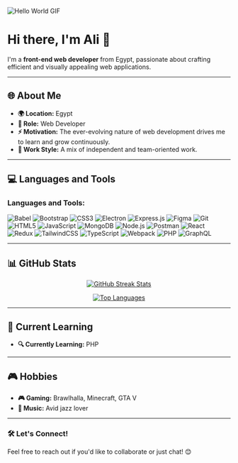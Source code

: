 ![Hello World GIF](https://i.giphy.com/media/v1.Y2lkPTc5MGI3NjExNW16MGJ5aHU3cjJtdXl0emcyem44aHlnd2Z6ODZkbG00bW5yOG5rNCZlcD12MV9pbnRlcm5hbF9naWZfYnlfaWQmY3Q9Zw/zOvBKUUEERdNm/giphy.gif)

# Hi there, I'm Ali 👋

I'm a **front-end web developer** from Egypt, passionate about crafting efficient and visually appealing web applications.

---

## 🌐 About Me
- **🌍 Location:** Egypt  
- **💼 Role:** Web Developer  
- **⚡ Motivation:** The ever-evolving nature of web development drives me to learn and grow continuously.  
- **🤝 Work Style:** A mix of independent and team-oriented work.  

---

## 💻 Languages and Tools

<h3 align="left">Languages and Tools:</h3>

<p align="left">
  <img src="https://img.shields.io/badge/babel-%23F9DC3E.svg?style=for-the-badge&logo=babel&logoColor=black" alt="Babel"/>
  <img src="https://img.shields.io/badge/bootstrap-%23563D7C.svg?style=for-the-badge&logo=bootstrap&logoColor=white" alt="Bootstrap"/>
  <img src="https://img.shields.io/badge/css3-%231572B6.svg?style=for-the-badge&logo=css3&logoColor=white" alt="CSS3"/>
  <img src="https://img.shields.io/badge/electron-47848F.svg?style=for-the-badge&logo=electron&logoColor=white" alt="Electron"/>
  <img src="https://img.shields.io/badge/express.js-%23404D59.svg?style=for-the-badge&logo=express&logoColor=%2361DAFB" alt="Express.js"/>
  <img src="https://img.shields.io/badge/figma-%23F24E1E.svg?style=for-the-badge&logo=figma&logoColor=white" alt="Figma"/>
  <img src="https://img.shields.io/badge/git-%23F05033.svg?style=for-the-badge&logo=git&logoColor=white" alt="Git"/>
  <img src="https://img.shields.io/badge/html5-%23E34F26.svg?style=for-the-badge&logo=html5&logoColor=white" alt="HTML5"/>
  <img src="https://img.shields.io/badge/javascript-%23F7DF1E.svg?style=for-the-badge&logo=javascript&logoColor=black" alt="JavaScript"/>
  <img src="https://img.shields.io/badge/mongodb-%2347A248.svg?style=for-the-badge&logo=mongodb&logoColor=white" alt="MongoDB"/>
  <img src="https://img.shields.io/badge/node.js-%2343853D.svg?style=for-the-badge&logo=node.js&logoColor=white" alt="Node.js"/>
  <img src="https://img.shields.io/badge/postman-%23FF6C37.svg?style=for-the-badge&logo=postman&logoColor=white" alt="Postman"/>
  <img src="https://img.shields.io/badge/react-%2361DAFB.svg?style=for-the-badge&logo=react&logoColor=black" alt="React"/>
  <img src="https://img.shields.io/badge/redux-%23764ABC.svg?style=for-the-badge&logo=redux&logoColor=white" alt="Redux"/>
  <img src="https://img.shields.io/badge/tailwindcss-%2306B6D4.svg?style=for-the-badge&logo=tailwindcss&logoColor=white" alt="TailwindCSS"/>
  <img src="https://img.shields.io/badge/typescript-%23007ACC.svg?style=for-the-badge&logo=typescript&logoColor=white" alt="TypeScript"/>
  <img src="https://img.shields.io/badge/webpack-%238DD6F9.svg?style=for-the-badge&logo=webpack&logoColor=black" alt="Webpack"/>
  <img src="https://img.shields.io/badge/php-%23777BB4.svg?style=for-the-badge&logo=php&logoColor=white" alt="PHP"/>
  <img src="https://img.shields.io/badge/graphql-%23E10098.svg?style=for-the-badge&logo=graphql&logoColor=white" alt="GraphQL"/>
</p>

---

## 📊 GitHub Stats

<p align="center">
  <a href="https://github-readme-streak-stats.herokuapp.com/?user=Ali-Mohamed-Abdelmawla&theme=dark&hide_border=false">
    <img src="https://github-readme-streak-stats.herokuapp.com/?user=Ali-Mohamed-Abdelmawla&theme=dark&hide_border=false" alt="GitHub Streak Stats" />
  </a>
</p>
<p align="center">
  <a href="https://github-readme-stats.vercel.app/api/top-langs/?username=Ali-Mohamed-Abdelmawla&theme=dark&hide_border=false&include_all_commits=true&count_private=false&layout=compact">
    <img src="https://github-readme-stats.vercel.app/api/top-langs/?username=Ali-Mohamed-Abdelmawla&theme=dark&hide_border=false&include_all_commits=true&count_private=false&layout=compact" alt="Top Languages" />
  </a>
</p>

---

## 🚀 Current Learning
- **🔍 Currently Learning:** PHP

---

## 🎮 Hobbies
- **🎮 Gaming:** Brawlhalla, Minecraft, GTA V  
- **🎵 Music:** Avid jazz lover  

---

### 🛠 Let's Connect!
Feel free to reach out if you'd like to collaborate or just chat! 😊
